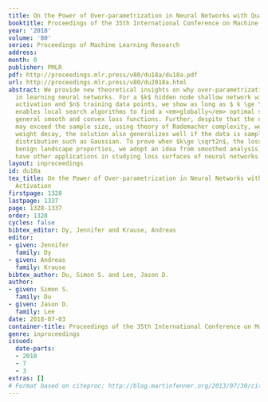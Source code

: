 ```yaml
---
title: On the Power of Over-parametrization in Neural Networks with Quadratic Activation
booktitle: Proceedings of the 35th International Conference on Machine Learning
year: '2018'
volume: '80'
series: Proceedings of Machine Learning Research
address: 
month: 0
publisher: PMLR
pdf: http://proceedings.mlr.press/v80/du18a/du18a.pdf
url: http://proceedings.mlr.press/v80/du2018a.html
abstract: We provide new theoretical insights on why over-parametrization is effective
  in learning neural networks. For a $k$ hidden node shallow network with quadratic
  activation and $n$ training data points, we show as long as $ k \ge \sqrt2n$, over-parametrization
  enables local search algorithms to find a <em>globally</em> optimal solution for
  general smooth and convex loss functions. Further, despite that the number of parameters
  may exceed the sample size, using theory of Rademacher complexity, we show with
  weight decay, the solution also generalizes well if the data is sampled from a regular
  distribution such as Gaussian. To prove when $k\ge \sqrt2n$, the loss function has
  benign landscape properties, we adopt an idea from smoothed analysis, which may
  have other applications in studying loss surfaces of neural networks.
layout: inproceedings
id: du18a
tex_title: On the Power of Over-parametrization in Neural Networks with Quadratic
  Activation
firstpage: 1328
lastpage: 1337
page: 1328-1337
order: 1328
cycles: false
bibtex_editor: Dy, Jennifer and Krause, Andreas
editor:
- given: Jennifer
  family: Dy
- given: Andreas
  family: Krause
bibtex_author: Du, Simon S. and Lee, Jason D.
author:
- given: Simon S.
  family: Du
- given: Jason D.
  family: Lee
date: 2018-07-03
container-title: Proceedings of the 35th International Conference on Machine Learning
genre: inproceedings
issued:
  date-parts:
  - 2018
  - 7
  - 3
extras: []
# Format based on citeproc: http://blog.martinfenner.org/2013/07/30/citeproc-yaml-for-bibliographies/
---
```


